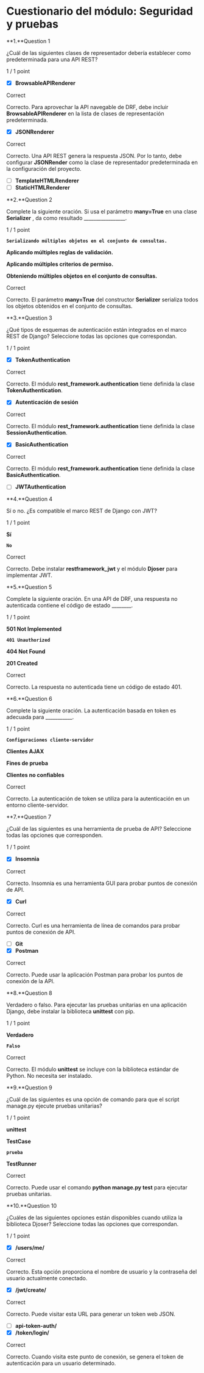 # Cuestionario del módulo: Seguridad y pruebas

**1.**Question 1

¿Cuál de las siguientes clases de representador debería establecer como predeterminada para una API REST?

1 / 1 point

- [x]  **BrowsableAPIRenderer**

Correct

Correcto. Para aprovechar la API navegable de DRF, debe incluir **BrowsableAPIRenderer** en la lista de clases de representación predeterminada.

- [x]  **JSONRenderer**

Correct

Correcto. Una API REST genera la respuesta JSON. Por lo tanto, debe configurar **JSONRender** como la clase de representador predeterminada en la configuración del proyecto.

- [ ]  **TemplateHTMLRenderer**
- [ ]  **StaticHTMLRenderer**

**2.**Question 2

Complete la siguiente oración. Si usa el parámetro **many=True** en una clase **Serializer** , da como resultado _________________.

1 / 1 point

**`Serializando múltiples objetos en el conjunto de consultas.`**

**Aplicando múltiples reglas de validación.**

**Aplicando múltiples criterios de permiso.**

**Obteniendo múltiples objetos en el conjunto de consultas.**

Correct

Correcto. El parámetro **many=True** del constructor **Serializer** serializa todos los objetos obtenidos en el conjunto de consultas.

**3.**Question 3

¿Qué tipos de esquemas de autenticación están integrados en el marco REST de Django? Seleccione todas las opciones que correspondan.

1 / 1 point

- [x]  **TokenAuthentication**

Correct

Correcto. El módulo **rest_framework.authentication** tiene definida la clase **TokenAuthentication**.

- [x]  **Autenticación de sesión**

Correct

Correcto. El módulo **rest_framework.authentication** tiene definida la clase **SessionAuthentication**.

- [x]  **BasicAuthentication**

Correct

Correcto. El módulo **rest_framework.authentication** tiene definida la clase **BasicAuthentication**.

- [ ]  **JWTAuthentication**

**4.**Question 4

Sí o no. ¿Es compatible el marco REST de Django con JWT?

1 / 1 point

**Sí**

**`No`**

Correct

Correcto. Debe instalar **restframework_jwt** y el módulo **Djoser** para implementar JWT.

**5.**Question 5

Complete la siguiente oración. En una API de DRF, una respuesta no autenticada contiene el código de estado ________.

1 / 1 point

**501 Not Implemented**

**`401 Unauthorized`**

**404 Not Found**

**201 Created**

Correct

Correcto. La respuesta no autenticada tiene un código de estado 401.

**6.**Question 6

Complete la siguiente oración. La autenticación basada en token es adecuada para ___________.

1 / 1 point

**`Configuraciones cliente-servidor`**

**Clientes AJAX**

**Fines de prueba**

**Clientes no confiables**

Correct

Correcto. La autenticación de token se utiliza para la autenticación en un entorno cliente-servidor.

**7.**Question 7

¿Cuál de las siguientes es una herramienta de prueba de API? Seleccione todas las opciones que corresponden.

1 / 1 point

- [x]  **Insomnia**

Correct

Correcto. Insomnia es una herramienta GUI para probar puntos de conexión de API.

- [x]  **Curl**

Correct

Correcto. Curl es una herramienta de línea de comandos para probar puntos de conexión de API.

- [ ]  **Git**
- [x]  **Postman**

Correct

Correcto. Puede usar la aplicación Postman para probar los puntos de conexión de la API.

**8.**Question 8

Verdadero o falso. Para ejecutar las pruebas unitarias en una aplicación Django, debe instalar la biblioteca **unittest** con pip.

1 / 1 point

**Verdadero**

**`Falso`**

Correct

Correcto. El módulo **unittest** se incluye con la biblioteca estándar de Python. No necesita ser instalado.

**9.**Question 9

¿Cuál de las siguientes es una opción de comando para que el script manage.py ejecute pruebas unitarias?

1 / 1 point

**unittest**

**TestCase**

**`prueba`**

**TestRunner**

Correct

Correcto. Puede usar el comando **python manage.py test** para ejecutar pruebas unitarias.

**10.**Question 10

¿Cuáles de las siguientes opciones están disponibles cuando utiliza la biblioteca Djoser? Seleccione todas las opciones que correspondan.

1 / 1 point

- [x]  **/users/me/**

Correct

Correcto. Esta opción proporciona el nombre de usuario y la contraseña del usuario actualmente conectado.

- [x]  **/jwt/create/**

Correct

Correcto. Puede visitar esta URL para generar un token web JSON.

- [ ]  **api-token-auth/**
- [x]  **/token/login/**

Correct

Correcto. Cuando visita este punto de conexión, se genera el token de autenticación para un usuario determinado.